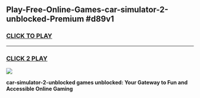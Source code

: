 
## Play-Free-Online-Games-car-simulator-2-unblocked-Premium #d89v1
<h3>
<a href="https://premium.freeplayer.one?title=car-simulator-2-unblocked&ref=8M">CLICK TO PLAY</a></h3>
<hr>

<h3>
<a href="https://premium.freeplayer.one?title=car-simulator-2-unblocked&ref=8M">CLICK 2 PLAY</a>
  
</h3>

<a href="https://premium.freeplayer.one?title=car-simulator-2-unblocked&ref=8M"><img src="https://clearcache.store/games.png"></a>


**car-simulator-2-unblocked games unblocked: Your Gateway to Fun and Accessible Online Gaming**
